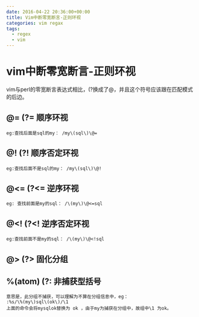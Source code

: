 ```yaml
---
date: 2016-04-22 20:36:00+00:00
title: Vim中断零宽断言-正则环视
categories: vim regax
tags:
  - regex
  - vim
---
```


# vim中断零宽断言-正则环视


vim与perl的零宽断言表达式相比，(?换成了\@，并且这个符号应该跟在匹配模式的后边。

## \@=   (?= 顺序环视
	eg:查找后面是sql的my： /my\(sql\)\@=

## \@!   (?! 顺序否定环视
	eg:查找后面不是sql的my： /my\(sql\)\@!

## \@<=   (?<= 逆序环视
	eg: 查找前面是my的sql： /\(my\)\@<=sql

## \@<!   (?<! 逆序否定环视
	eg:查找前面不是my的sql： /\(my\)\@<!sql

## \@>   (?> 固化分组

## \%(atom\)   (?: 非捕获型括号
	意思是，此分组不捕获，可以理解为不算在分组信息中，eg：
	:%s/\%(my\)sql\(ok\)/\1
	上面的命令会将mysqlok替换为 ok ，由于my为捕获在分组中，故组中\1 为ok。
